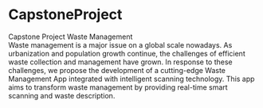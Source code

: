 # CapstoneProject
Capstone Project Waste Management\
Waste management is a major issue on a global scale nowadays. As urbanization and population growth continue, the challenges of efficient waste collection and management have grown. In response to these challenges, we propose the development of a cutting-edge Waste Management App integrated with intelligent scanning technology. This app aims to transform waste management by providing real-time smart scanning and waste description.
